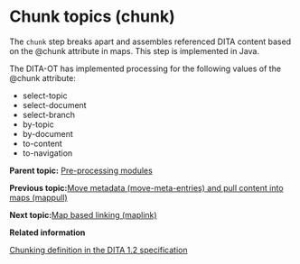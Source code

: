 # Chunk topics \(chunk\)

The `chunk` step breaks apart and assembles referenced DITA content based on the @chunk attribute in maps. This step is implemented in Java.

The DITA-OT has implemented processing for the following values of the @chunk attribute:

-   select-topic
-   select-document
-   select-branch
-   by-topic
-   by-document
-   to-content
-   to-navigation

**Parent topic:** [Pre-processing modules](../dev_ref/DITA-OTPreprocess.md)

**Previous topic:**[Move metadata \(move-meta-entries\) and pull content into maps \(mappull\)](../dev_ref/preprocess-metadata.md)

**Next topic:**[Map based linking \(maplink\)](../dev_ref/preprocess-maplink.md)

**Related information**  


[Chunking definition in the DITA 1.2 specification](http://docs.oasis-open.org/dita/v1.2/os/spec/archSpec/chunking.html)

